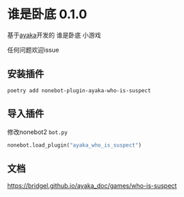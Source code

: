 # 谁是卧底 0.1.0

基于[ayaka](https://github.com/bridgeL/nonebot-plugin-ayaka)开发的 谁是卧底 小游戏

任何问题欢迎issue

## 安装插件

`poetry add nonebot-plugin-ayaka-who-is-suspect`

## 导入插件

修改nonebot2  `bot.py` 

```python
nonebot.load_plugin("ayaka_who_is_suspect")
```

## 文档

https://bridgel.github.io/ayaka_doc/games/who-is-suspect
